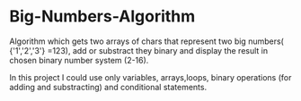 # Big-Numbers-Algorithm
Algorithm which gets two arrays of chars that represent two big numbers( {'1','2','3'} =123), add or substract they binary and display the result in chosen binary number system (2-16).

In this project I could use only variables, arrays,loops, binary operations (for adding and substracting) and conditional statements.
